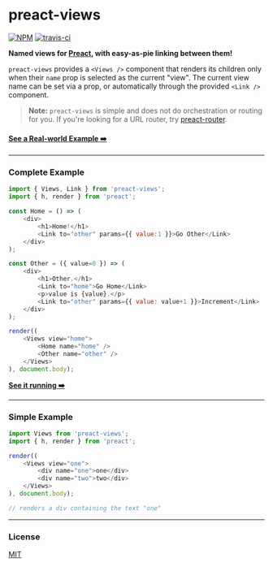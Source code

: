 # preact-views

[![NPM](http://img.shields.io/npm/v/preact-views.svg)](https://www.npmjs.com/package/preact-views)
[![travis-ci](https://travis-ci.org/developit/preact-views.svg)](https://travis-ci.org/developit/preact-views)

**Named views for [Preact], with easy-as-pie linking between them!**

`preact-views` provides a `<Views />` component that renders its children only when their `name` prop is selected as the current "view". The current view name can be set via a prop, or automatically through the provided `<Link />` component.

> **Note:** `preact-views` is simple and does not do orchestration or routing for you. If you're looking for a URL router, try [preact-router](https://github.com/developit/preact-router).

#### [See a Real-world Example :arrow_right:](https://jsfiddle.net/developit/jz95kc33/)

---


### Complete Example

```js
import { Views, Link } from 'preact-views';
import { h, render } from 'preact';

const Home = () => (
	<div>
		<h1>Home!</h1>
		<Link to="other" params={{ value:1 }}>Go Other</Link>
	</div>
);

const Other = ({ value=0 }) => (
	<div>
		<h1>Other.</h1>
		<Link to="home">Go Home</Link>
		<p>value is {value}.</p>
		<Link to="other" params={{ value: value+1 }}>Increment</Link>
	</div>
);

render((
	<Views view="home">
		<Home name="home" />
		<Other name="other" />
	</Views>
), document.body);
```

[**See it running :arrow_right:**](https://jsfiddle.net/developit/jz95kc33/)


---


### Simple Example

```js
import Views from 'preact-views';
import { h, render } from 'preact';

render((
	<Views view="one">
		<div name="one">one</div>
		<div name="two">two</div>
	</Views>
), document.body);

// renders a div containing the text "one"
```


---


### License

[MIT]


[Preact]: https://github.com/developit/preact
[MIT]: http://choosealicense.com/licenses/mit/

